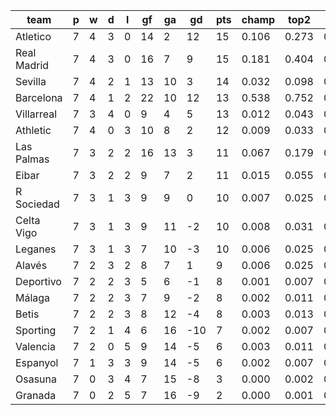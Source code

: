 |    team     | p | w | d | l | gf | ga | gd  | pts | champ | top2  | top3  | top4  |  5-7  | bot4  | bot3  | bot2  |
|-------------|---|---|---|---|----|----|-----|-----|-------|-------|-------|-------|-------|-------|-------|-------|
| Atletico    | 7 | 4 | 3 | 0 | 14 |  2 |  12 |  15 | 0.106 | 0.273 | 0.426 | 0.550 | 0.240 | 0.009 | 0.006 | 0.002|
| Real Madrid | 7 | 4 | 3 | 0 | 16 |  7 |   9 |  15 | 0.181 | 0.404 | 0.570 | 0.685 | 0.188 | 0.004 | 0.002 | 0.001|
| Sevilla     | 7 | 4 | 2 | 1 | 13 | 10 |   3 |  14 | 0.032 | 0.098 | 0.185 | 0.278 | 0.258 | 0.045 | 0.027 | 0.012|
| Barcelona   | 7 | 4 | 1 | 2 | 22 | 10 |  12 |  13 | 0.538 | 0.752 | 0.852 | 0.909 | 0.066 | 0.000 | 0.000 | 0.000|
| Villarreal  | 7 | 3 | 4 | 0 |  9 |  4 |   5 |  13 | 0.012 | 0.043 | 0.089 | 0.151 | 0.218 | 0.102 | 0.067 | 0.035|
| Athletic    | 7 | 4 | 0 | 3 | 10 |  8 |   2 |  12 | 0.009 | 0.033 | 0.070 | 0.121 | 0.200 | 0.117 | 0.077 | 0.042|
| Las Palmas  | 7 | 3 | 2 | 2 | 16 | 13 |   3 |  11 | 0.067 | 0.179 | 0.305 | 0.421 | 0.260 | 0.024 | 0.013 | 0.006|
| Eibar       | 7 | 3 | 2 | 2 |  9 |  7 |   2 |  11 | 0.015 | 0.055 | 0.112 | 0.184 | 0.227 | 0.080 | 0.052 | 0.028|
| R Sociedad  | 7 | 3 | 1 | 3 |  9 |  9 |   0 |  10 | 0.007 | 0.025 | 0.060 | 0.106 | 0.170 | 0.149 | 0.098 | 0.056|
| Celta Vigo  | 7 | 3 | 1 | 3 |  9 | 11 |  -2 |  10 | 0.008 | 0.031 | 0.073 | 0.129 | 0.192 | 0.128 | 0.083 | 0.046|
| Leganes     | 7 | 3 | 1 | 3 |  7 | 10 |  -3 |  10 | 0.006 | 0.025 | 0.054 | 0.097 | 0.172 | 0.157 | 0.107 | 0.063|
| Alavés      | 7 | 2 | 3 | 2 |  8 |  7 |   1 |   9 | 0.006 | 0.025 | 0.060 | 0.101 | 0.179 | 0.160 | 0.109 | 0.062|
| Deportivo   | 7 | 2 | 2 | 3 |  5 |  6 |  -1 |   8 | 0.001 | 0.007 | 0.017 | 0.033 | 0.082 | 0.332 | 0.250 | 0.162|
| Málaga      | 7 | 2 | 2 | 3 |  7 |  9 |  -2 |   8 | 0.002 | 0.011 | 0.026 | 0.048 | 0.108 | 0.285 | 0.206 | 0.125|
| Betis       | 7 | 2 | 2 | 3 |  8 | 12 |  -4 |   8 | 0.003 | 0.013 | 0.031 | 0.056 | 0.106 | 0.265 | 0.193 | 0.122|
| Sporting    | 7 | 2 | 1 | 4 |  6 | 16 | -10 |   7 | 0.002 | 0.007 | 0.018 | 0.032 | 0.079 | 0.352 | 0.269 | 0.180|
| Valencia    | 7 | 2 | 0 | 5 |  9 | 14 |  -5 |   6 | 0.003 | 0.011 | 0.027 | 0.048 | 0.102 | 0.287 | 0.210 | 0.135|
| Espanyol    | 7 | 1 | 3 | 3 |  9 | 14 |  -5 |   6 | 0.002 | 0.007 | 0.019 | 0.035 | 0.095 | 0.333 | 0.248 | 0.162|
| Osasuna     | 7 | 0 | 3 | 4 |  7 | 15 |  -8 |   3 | 0.000 | 0.002 | 0.004 | 0.010 | 0.028 | 0.584 | 0.486 | 0.376|
| Granada     | 7 | 0 | 2 | 5 |  7 | 16 |  -9 |   2 | 0.000 | 0.001 | 0.003 | 0.007 | 0.033 | 0.590 | 0.496 | 0.385|
